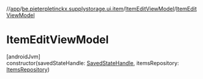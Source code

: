 //[app](../../../index.md)/[be.pieterpletinckx.supplystorage.ui.item](../index.md)/[ItemEditViewModel](index.md)/[ItemEditViewModel](-item-edit-view-model.md)

# ItemEditViewModel

[androidJvm]\
constructor(savedStateHandle: [SavedStateHandle](https://developer.android.com/reference/kotlin/androidx/lifecycle/SavedStateHandle.html), itemsRepository: [ItemsRepository](../../be.pieterpletinckx.supplystorage.data.item/-items-repository/index.md))
